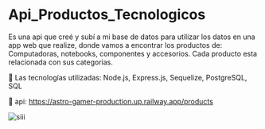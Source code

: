 # Api_Productos_Tecnologicos

Es una api que creé y subí a mi base de datos para utilizar los datos en una app web que realize, donde vamos a encontrar los productos de: Computadoras, notebooks, componentes y accesorios. Cada producto esta relacionada con sus categorias. 

 Las tecnologías utilizadas: Node.js, Express.js, Sequelize, PostgreSQL, SQL

 api: https://astro-gamer-production.up.railway.app/products

![siii](https://user-images.githubusercontent.com/92393164/223842653-d193f891-df86-41d6-8870-9235cd4ba8a0.png)



